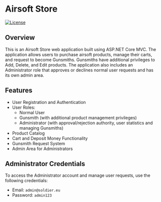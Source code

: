 # Airsoft Store

[![License](https://img.shields.io/badge/license-MIT-blue.svg)](https://opensource.org/licenses/MIT)

## Overview

This is an Airsoft Store web application built using ASP.NET Core MVC. The application allows users to purchase airsoft products, manage their carts, and request to become Gunsmiths. Gunsmiths have additional privileges to Add, Delete, and Edit products. The application also includes an Administrator role that approves or declines normal user requests and has its own admin area.

## Features

- User Registration and Authentication
- User Roles:
  - Normal User
  - Gunsmith (with additional product management privileges)
  - Administrator (with approval/rejection authority, user statistics and managing Gunsmiths)
- Product Catalog
- Cart and Deposit Money Functionality
- Gunsmith Request System
- Admin Area for Administrators

## Administrator Credentials

To access the Administrator account and manage user requests, use the following credentials:

- Email: `admin@soldier.eu`
- Password: `admin123`
